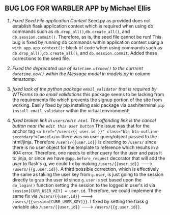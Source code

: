 ## BUG LOG FOR WARBLER APP by Michael Ellis

1. *Fixed Seed File application Context* Seed.py as provided does not establish flask application context which is required when using db commands such as  `db.drop_all()`,`db.create_all()`, and `db.session.commit()`. Therefore, as is, the seed file cannot be run! This bug is fixed by running db commands within application context using a `with app.app_context():` block of code when using commands such as `db.drop_all()`,`db.create_all()`, and `db.session.commit`. Added these corrections to the seed file.

2. *Fixed the deprecated use of `datetime.utcnow()` to the currrent `datetime.now()` within the Message model in models.py in column timestamp*.

3. *fixed lack of the python package `email_validator` that is required by WTForms to do email validations* this package seems to be lacking from the requirements file which prevents the signup portion of the site from working. Easily fixed by pip installing said package via bash/terminal `pip install email_validator` within the virtual environment!
   
4. *fixed broken link in `users/edit.html`. The offending link is the cancel button near the `edit this user button`* The issue was that for the anchor tag `<a href="/users/{{ user.id }}" class="btn btn-outline-secondary">Cancel</a>` there was no user query/object passed to the html/jinja. Therefore `/users/{{user.id}}` is directing to `/users/` since there is no user object for the template to reference which results in a 404 error. Therefore, one needs to either query for the user and pass it to jinja, or since we have `@app.before_request` decorator that will add the user to flask's g, we could fix by making  `/users/{{user.id}}` ---> `/users/{{g.user.id}}`. A third possible correction, which is effectively the same as taking the user key from `g.user`, is just going to the session directly to grab the user id since `g.user` is set based upon the `do_login()` function setting the session to the logged in user's id via `session[CURR_USER_KEY] = user.id`. Therefore, we could implement the same fix via  `/users/{{user.id}}` ---> `/users/{{session[CURR_USER_KEY]}}`. I fixed by setting the flask g variable aka  `/users/{{user.id}}` ---> `/users/{{g.user.id}}`.
   

   